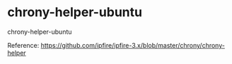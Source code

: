 chrony-helper-ubuntu
====================

chrony-helper-ubuntu

Reference: https://github.com/ipfire/ipfire-3.x/blob/master/chrony/chrony-helper
